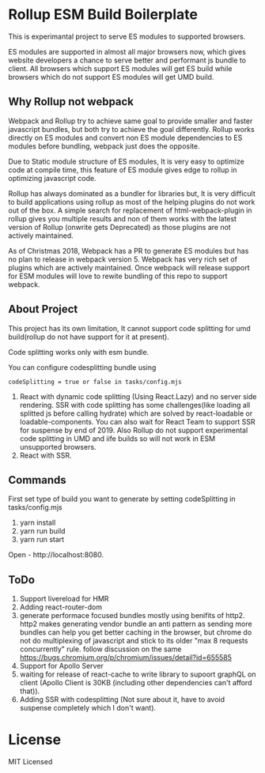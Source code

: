 # Rollup ESM Build Boilerplate

This is experimantal project to serve ES modules to supported browsers.

ES modules are supported in almost all major browsers now, which gives website developers a chance to serve better and performant js bundle to client. All browsers which support ES modules will get ES build while browsers which do not support ES modules will get UMD build.

## Why Rollup not webpack

Webpack and Rollup try to achieve same goal to provide smaller and faster javascript bundles, but both try to achieve the goal differently. Rollup works directly on ES modules and convert non ES module dependencies to ES modules before bundling, webpack just does the opposite.

Due to Static module structure of ES modules, It is very easy to optimize code at compile time, this feature of ES module gives edge to rollup in optimizing javascript code.

Rollup has always dominated as a bundler for libraries but, It is very difficult to build applications using rollup as most of the helping plugins do not work out of the box. A simple search for replacement of html-webpack-plugin in rollup gives you multiple results and non of them works with the latest version of Rollup (onwrite gets Deprecated) as those plugins are not actively maintained.

As of Christmas 2018, Webpack has a PR to generate ES modules but has no plan to release in webpack version 5.
Webpack has very rich set of plugins which are actively maintained. Once webpack will release support for ESM modules will love to rewite bundling of this repo to support webpack.

## About Project

This project has its own limitation, It cannot support code splitting for umd build(rollup do not have support for it at present).

Code splitting works only with esm bundle.

You can configure codesplitting bundle using
```
codeSplitting = true or false in tasks/config.mjs
```

1. React with dynamic code splitting (Using React.Lazy) and no server side rendering. SSR with code splitting has some challenges(like loading all splitted js before calling hydrate) which are solved by react-loadable or loadable-components. You can also wait for React Team to support SSR for suspense by end of 2019. Also Rollup do not support experimental code splitting in UMD and iife builds so will not work in ESM unsupported browsers.
2. React with SSR.

## Commands

First set type of build you want to generate by setting codeSplitting in tasks/config.mjs

1. yarn install
2. yarn run build
3. yarn run start

Open - http://localhost:8080.

## ToDo

1. Support livereload for HMR
2. Adding react-router-dom
3. generate performace focused bundles mostly using benifits of http2. http2 makes generating vendor bundle an anti pattern as sending more bundles can help you get better caching in the browser, but chrome do not do multiplexing of javascript and stick to its older "max 8 requests concurrently" rule. 
follow discussion on the same https://bugs.chromium.org/p/chromium/issues/detail?id=655585
4. Support for Apollo Server
5. waiting for release of react-cache to write library to supoort graphQL on client (Apollo Client is 30KB (including other dependencies can't afford that)).
6. Adding SSR with codesplitting (Not sure about it, have to avoid suspense completely which I don't want).


# License

MIT Licensed





